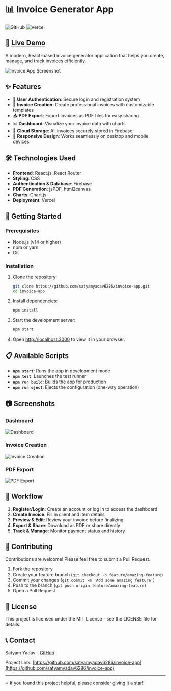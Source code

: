 # 📊 Invoice Generator App

![GitHub](https://img.shields.io/github/license/satyamyadav6286/invoice-app?color=blue)
![Vercel](https://img.shields.io/badge/Vercel-Deployed-success)

## 🚀 [Live Demo](https://invoice-app-silk-ten.vercel.app/)

A modern, React-based invoice generator application that helps you create, manage, and track invoices efficiently.

![Invoice App Screenshot](https://via.placeholder.com/800x400?text=Invoice+App+Screenshot)

## ✨ Features

- 🔐 **User Authentication**: Secure login and registration system
- 📝 **Invoice Creation**: Create professional invoices with customizable templates
- 📤 **PDF Export**: Export invoices as PDF files for easy sharing
- 📊 **Dashboard**: Visualize your invoice data with charts
- 💾 **Cloud Storage**: All invoices securely stored in Firebase
- 📱 **Responsive Design**: Works seamlessly on desktop and mobile devices

## 🛠️ Technologies Used

- **Frontend**: React.js, React Router
- **Styling**: CSS
- **Authentication & Database**: Firebase
- **PDF Generation**: jsPDF, html2canvas
- **Charts**: Chart.js
- **Deployment**: Vercel

## 🚀 Getting Started

### Prerequisites

- Node.js (v14 or higher)
- npm or yarn
- Git

### Installation

1. Clone the repository:
   ```bash
   git clone https://github.com/satyamyadav6286/invoice-app.git
   cd invoice-app
   ```

2. Install dependencies:
   ```bash
   npm install
   ```

3. Start the development server:
   ```bash
   npm start
   ```

4. Open [http://localhost:3000](http://localhost:3000) to view it in your browser.

## 📋 Available Scripts

- **`npm start`**: Runs the app in development mode
- **`npm test`**: Launches the test runner
- **`npm run build`**: Builds the app for production
- **`npm run eject`**: Ejects the configuration (one-way operation)

## 📷 Screenshots

### Dashboard
![Dashboard](https://via.placeholder.com/400x200?text=Dashboard)

### Invoice Creation
![Invoice Creation](https://via.placeholder.com/400x200?text=Invoice+Creation)

### PDF Export
![PDF Export](https://via.placeholder.com/400x200?text=PDF+Export)

## 🔄 Workflow

1. **Register/Login**: Create an account or log in to access the dashboard
2. **Create Invoice**: Fill in client and item details
3. **Preview & Edit**: Review your invoice before finalizing
4. **Export & Share**: Download as PDF or share directly
5. **Track & Manage**: Monitor payment status and history

## 🤝 Contributing

Contributions are welcome! Please feel free to submit a Pull Request.

1. Fork the repository
2. Create your feature branch (`git checkout -b feature/amazing-feature`)
3. Commit your changes (`git commit -m 'Add some amazing feature'`)
4. Push to the branch (`git push origin feature/amazing-feature`)
5. Open a Pull Request

## 📜 License

This project is licensed under the MIT License - see the LICENSE file for details.

## 📞 Contact

Satyam Yadav - [GitHub](https://github.com/satyamyadav6286)

Project Link: [https://github.com/satyamyadav6286/invoice-app](https://github.com/satyamyadav6286/invoice-app)

---

⭐️ If you found this project helpful, please consider giving it a star!
